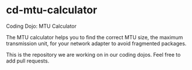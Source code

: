 # cd-mtu-calculator
Coding Dojo: MTU Calculator

The MTU calculator helps you to find the correct MTU size, the maximum transmission unit, for your network adapter to avoid fragmented packages.

This is the repository we are working on in our coding dojos. Feel free to add pull requests. 
